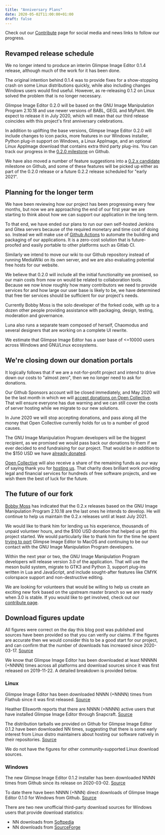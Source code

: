 ```yaml
---
title: "Anniversary Plans"
date: 2020-05-02T11:00:00+01:00
draft: false
---
```

Check out our [Contribute](/contribute/) page for social media and news links to follow our progress.

## Revamped release schedule
We no longer intend to produce an interim Glimpse Image Editor 0.1.4 release, although much of the work for it has been done.

The original intention behind 0.1.4 was to provide fixes for a show-stopping crash on some Linux distributions quickly, while also including changes Windows users would find useful. However, as re-releasing 0.1.2 on Linux solved the problem that is no longer necessary.

Glimpse Image Editor 0.2.0 will be based on the GNU Image Manipulation Program 2.10.18 and use newer versions of BABL, GEGL and MyPaint. We expect to release it in July 2020, which will mean that our third release coincides with this project's first anniversary celebrations.

In addition to uplifting the base versions, Glimpse Image Editor 0.2.0 will include changes to icon packs, more features in our Windows installer, Python plug-in support on Windows, a Linux AppImage, and an optional Linux AppImage download that contains extra third party plug-ins. You can track our progress in the [0.2.0 milestone](https://github.com/glimpse-editor/Glimpse/milestone/12) on Github.

We have also moved a number of feature suggestions into a [0.2.x candidate](https://github.com/glimpse-editor/Glimpse/milestone/5) milestone on Github, and some of these features will be picked up either as part of the 0.2.0 release or a future 0.2.2 release scheduled for "early 2021".

## Planning for the longer term
We have been reviewing how our project has been progressing every few months, but now we are approaching the end of our first year we are starting to think about how we can support our application in the long term.

To that end, we have ended our plans to run our own self-hosted Jenkins and Gitea servers because of the required monetary and time cost of doing so. Instead we will make use of [Github Actions](https://github.com/features/actions) to automate the building and packaging of our applications. It is a zero-cost solution that is future-proofed and easily portable to other platforms such as Gitlab CI.

Similarly we intend to move our wiki to our Github repository instead of running MediaWiki on its own server, and we are also evaluating potential free hosts for our website.

We believe that 0.2.0 will include all the initial functionality we promised, so our main costs from now on would be related to collaboration tools. Because we now know roughly how many contributors we need to provide services for and how large our user base is likely to be, we have determined that free tier services should be sufficient for our project's needs.

Currently Bobby Moss is the solo developer of the forked code, with up to a dozen other people providing assistance with packaging, design, testing, moderation and governance.

Luna also runs a separate team composed of herself, Chaomodus and several designers that are working on a complete UI rewrite.

We estimate that Glimpse Image Editor has a user base of <=10000 users across Windows and GNU/Linux ecosystems.

## We're closing down our donation portals
It logically follows that if we are a not-for-profit project and intend to drive down our costs to "almost zero", then we no longer need to ask for donations.

Our Github Sponsors account will be closed immediately, and May 2020 will be the last month in which we will [accept donations on Open Collective](https://opencollective.com/glimpse). That will ensure everyone has due warning and we can still cover the costs of server hosting while we migrate to our new solutions.

In June 2020 we will stop accepting donations, and pass along all the money that Open Collective currently holds for us to a number of good causes.

The GNU Image Manipulation Program developers will be the biggest recipient, as we promised we would pass back our donations to them if we ever decided to end fundraising for our project. That would be *in addition* to the $150 USD we have [already donated](https://opencollective.com/glimpse/expenses/categories/donation).

[Open Collective](https://opencollective.com/) will also receive a share of the remaining funds as our way of saying thank you for [hosting us](https://opencollective.com/glimpse). That charity does brilliant work providing legal and financial services for hundreds of free software projects, and we wish them the best of luck for the future.

## The future of our fork
[Bobby Moss](http://trechnex.freeshell.org/) has indicated that the 0.2.x releases based on the GNU Image Manipulation Program 2.10.18 are the last ones he intends to develop. He will continue to help us maintain the 0.2.x releases until at least July 2021.

We would like to thank him for lending us his experience, thousands of unpaid volunteer hours, and the $100 USD donation that helped us get this project started. We would particularly like to thank him for the time he spent [trying to port](https://github.com/glimpse-editor/Glimpse/issues/227#issuecomment-620214794) Glimpse Image Editor to MacOS and continuing to be our contact with the GNU Image Manipulation Program developers.

Within the next year or two, the GNU Image Manipulation Program developers will release version 3.0 of the application. That will use the meson build system, migrate to GTK3 and Python 3, support plug-ins written in Lua and JavaScript, and include sought-after features like CMYK colorspace support and non-destructive editing.

We are looking for volunteers that would be willing to help us create an exciting new fork based on the upstream master branch so we are ready when 3.0 is stable. If you would like to get involved, check out our [contribute page](/contribute/).

## Download figures update
All figures were correct on the day this blog post was published and sources have been provided so that you can verify our claims. If the figures are accurate then we would consider this to be a good start for our project, and can confirm that the number of downloads has increased since 2020-03-17. [Source](/posts/changing-plans/)

We know that Glimpse Image Editor has been downloaded at least NNNNN (+NNNN) times across all platforms and download sources since it was first released on 2019-11-22. A detailed breakdown is provided below.

### Linux
Glimpse Image Editor has been downloaded NNNN (+NNNN) times from Flathub since it was first released. [Source](https://gitlab.com/ahayzen/flathub-api-stats-generator)

Heather Ellsworth reports that there are NNNN (+NNNN) active users that have installed Glimpse Image Editor through Snapcraft. [Source](/glimpse-snap-2020-03-14.png)

The distribution tarballs we provided on Github for Glimpse Image Editor 0.1.2 have been downloaded NN times, suggesting that there is some early interest from Linux distro maintainers about hosting our software natively in their repositories. [Source](https://somsubhra.com/github-release-stats/?username=glimpse-editor&repository=Glimpse)

We do not have the figures for other community-supported Linux download sources.

### Windows
The new Glimpse Image Editor 0.1.2 installer has been downloaded NNNN times from Github since its release on 2020-03-02. [Source](https://somsubhra.com/github-release-stats/?username=glimpse-editor&repository=Glimpse)

To date there have been NNNN (+NNN) direct downloads of Glimpse Image Editor 0.1.0 for Windows from Github. [Source](https://somsubhra.com/github-release-stats/?username=glimpse-editor&repository=Glimpse)

There are two new unofficial third-party download sources for Windows users that provide download statistics:

* NN downloads from [Softpedia](https://www.softpedia.com/dyn-search.php?search_term=glimpse)
* NN downloads from [SourceForge](https://sourceforge.net/projects/glimpse-image-editor/)
